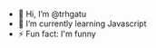- 👋 Hi, I’m @trhgatu
- 🌱 I’m currently learning Javascript
- ⚡ Fun fact: I'm funny

<!---
trhgatu/trhgatu is a ✨ special ✨ repository because its `README.md` (this file) appears on your GitHub profile.
You can click the Preview link to take a look at your changes.
--->
